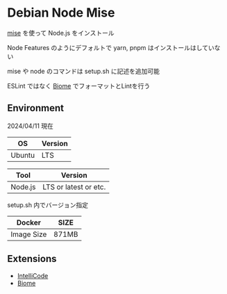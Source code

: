 # Debian Node Mise

[mise](https://mise.jdx.dev) を使って Node.js をインストール

Node Features のようにデフォルトで yarn, pnpm はインストールはしていない

mise や node のコマンドは setup.sh に記述を追加可能

ESLint ではなく [Biome](https://biomejs.dev) でフォーマットとLintを行う

## Environment

2024/04/11 現在

| OS | Version |
|----|---------|
| Ubuntu | LTS |

| Tool | Version |
|--------|------|
| Node.js | LTS or latest or etc. |
setup.sh 内でバージョン指定

| Docker | SIZE |
|--------|------|
| Image Size | 871MB |

## Extensions

- [IntelliCode](https://marketplace.visualstudio.com/items?itemName=VisualStudioExptTeam.vscodeintellicode)
- [Biome](https://marketplace.visualstudio.com/items?itemName=biomejs.biome)
